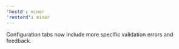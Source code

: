 ```yaml
---
'hostd': minor
'renterd': minor
---
```


Configuration tabs now include more specific validation errors and feedback.
